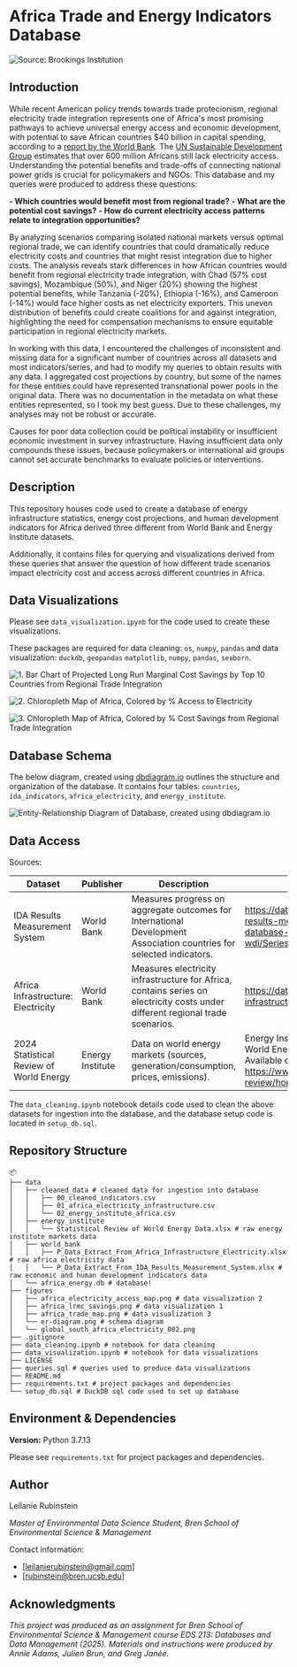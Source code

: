 # Africa Trade and Energy Indicators Database

![Source: [Brookings Institution](https://www.brookings.edu/articles/figure-of-the-week-electricity-access-in-africa/)](figures/global_south_africa_electricity_002.png)

## Introduction

While recent American policy trends towards trade protecionism, regional electricity trade integration represents one of Africa's most promising pathways to achieve universal energy access and economic development, with potential to save African countries $40 billion in capital spending, according to a [report by the World Bank](https://www.worldbank.org/en/results/2025/02/06/powering-africa-the-transformational-impact-of-regional-energy-projects-in-west-africa). The [UN Sustainable Development Group](https://unsdg.un.org/latest/stories/decoding-africa%E2%80%99s-energy-journey-three-key-numbers#:~:text=Caption%3A%20Around%20600%20million%20Africans,the%20global%20electricity%20access%20gap.) estimates that over 600 million Africans still lack electricity access.  Understanding the potential benefits and trade-offs of connecting national power grids is crucial for policymakers and NGOs. This database and my queries were produced to address these questions: 

**- Which countries would benefit most from regional trade?**
**- What are the potential cost savings?**
**- How do current electricity access patterns relate to integration opportunities?**

By analyzing scenarios comparing isolated national markets versus optimal regional trade, we can identify countries that could dramatically reduce electricity costs and countries that might resist integration due to higher costs. The analysis reveals stark differences in how African countries would benefit from regional electricity trade integration, with Chad (57% cost savings), Mozambique (50%), and Niger (20%) showing the highest potential benefits, while Tanzania (-20%), Ethiopia (-16%), and Cameroon (-14%) would face higher costs as net electricity exporters. This uneven distribution of benefits could create coalitions for and against integration, highlighting the need for compensation mechanisms to ensure equitable participation in regional electricity markets.

In working with this data, I encountered the challenges of inconsistent and missing data for a significant number of countries across all datasets and most indicators/series, and had to modify my queries to obtain results with any data. I aggregated cost projections by country, but some of the names for these entities could have represented transnational power pools in the original data. There was no documentation in the metadata on what these entities represented, so I took my best guess. Due to these challenges, my analyses may not be robust or accurate.

Causes for poor data collection could be political instability or insufficient economic investment in survey infrastructure. Having insufficient data only compounds these issues, because policymakers or international aid groups  cannot set accurate benchmarks to evaluate policies or interventions.

## Description

This repository houses code used to create a database of energy infrastructure statistics, energy cost projections, and human development indicators for Africa derived three different from World Bank and Energy Institute datasets.

Additionally, it contains files for querying and visualizations derived from these queries that answer the question of how different trade scenarios impact electricity cost and access across different countries in Africa.

## Data Visualizations

Please see `data_visualization.ipynb` for the code used to create these visualizations.

These packages are required for data cleaning: `os`, `numpy`, `pandas` and data visualization: `duckdb`, `geopandas` `matplotlib`, `numpy`, `pandas`, `seaborn`.

![1. Bar Chart of Projected Long Run Marginal Cost Savings by Top 10 Countries from Regional Trade Integration](figures/africa_lrmc_savings.png)

![2. Chloropleth Map of Africa, Colored by % Access to Electricity](figures/africa_electricity_access_map.png)

![3. Chloropleth Map of Africa, Colored by % Cost Savings from Regional Trade Integration](figures/africa_trade_map.png)

## Database Schema

The below diagram, created using [dbdiagram.io](https://dbdiagram.io/home) outlines the structure and organization of the database. It contains four tables: `countries`, `ida_indicators`, `africa_electricity`, and `energy_institute`.

![Entity-Relationship Diagram of Database, created using dbdiagram.io](figures/er-diagram.png)

## Data Access

Sources:

| Dataset | Publisher | Description | Citation/Link |
|---|---|---|---|
| IDA Results Measurement System | World Bank | Measures progress on aggregate outcomes for International Development Association countries for selected indicators. | https://databank.worldbank.org/source/ida-results-measurement-system,-tier-i-database-%E2%80%93-wdi/Series/EG.ELC.ACCS.ZS |
| Africa Infrastructure: Electricity | World Bank | Measures electricity infrastructure for Africa, contains series on electricity costs under different regional trade scenarios. | https://databank.worldbank.org/source/africa-infrastructure:-electricity |
| 2024 Statistical Review of World Energy | Energy Institute | Data on world energy markets (sources, generation/consumption, prices, emissions). | Energy Institute (2024), Statistical Review of World Energy 2024, Energy Institute, London. Available online at: https://www.energyinst.org/statistical-review/home |

The `data_cleaning.ipynb` notebook details code used to clean the above datasets for ingestion into the database, and the database setup code is located in `setup_db.sql`. 

## Repository Structure

```
📦
├── data
│   ├── cleaned_data # cleaned data for ingestion into database 
│   │   ├── 00_cleaned_indicators.csv
│   │   ├── 01_africa_electricity_infrastructure.csv
│   │   └── 02_energy_institute_africa.csv
│   ├── energy_institute 
│   │   └── Statistical Review of World Energy Data.xlsx # raw energy institute markets data
│   ├── world_bank
│   │   ├── P_Data_Extract_From_Africa_Infrastructure_Electricity.xlsx # raw africa electricity data
│   │   └── P_Data_Extract_From_IDA_Results_Measurement_System.xlsx # raw economic and human development indicators data
│   └── africa_energy.db # database!
├── figures
│   ├── africa_electricity_access_map.png # data visualization 2
│   ├── africa_lrmc_savings.png # data visualization 1
│   ├── africa_trade_map.png # data visualization 3
│   └── er-diagram.png # schema diagram
│   └── global_south_africa_electricity_002.png
├── .gitignore
├── data_cleaning.ipynb # notebook for data cleaning
├── data_visualization.ipynb # notebook for data visualizations
├── LICENSE
├── queries.sql # queries used to produce data visualizations
├── README.md
├── requirements.txt # project packages and dependencies
└── setup_db.sql # DuckDB sql code used to set up database
```

## Environment & Dependencies

**Version:** Python 3.7.13

Please see `requirements.txt` for project packages and dependencies.

## Author

Leilanie Rubinstein

*Master of Environmental Data Science Student, Bren School of Environmental Science & Management*

Contact information:

- [leilanierubinstein@gmail.com]
- [rubinstein@bren.ucsb.edu]

## Acknowledgments 

*This project was produced as an assignment for Bren School of Environmental Science & Management course EDS 213: Databases and Data Management (2025). Materials and instructions were produced by Annie Adams, Julien Brun, and Greg Janée.*